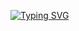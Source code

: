 [![Typing SVG](https://readme-typing-svg.demolab.com?font=Honk&size=35&duration=4000&pause=800&color=028A3A&center=true&vCenter=true&random=false&width=1200&lines=Welcome+to+my+GitHub+Profile;I'm+Daniele+from+Italy)](https://git.io/typing-svg)

<!--
**danieletrk99/danieletrk99** is a ✨ _special_ ✨ repository because its `README.md` (this file) appears on your GitHub profile.

Here are some ideas to get you started:

- 🔭 I’m currently working on ...
- 🌱 I’m currently learning ...
- 👯 I’m looking to collaborate on ...
- 🤔 I’m looking for help with ...
- 💬 Ask me about ...
- 📫 How to reach me: ...
- 😄 Pronouns: ...
- ⚡ Fun fact: ...
-->
